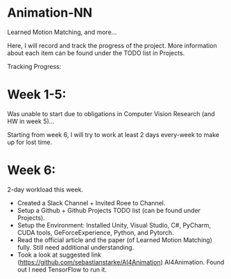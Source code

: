 # Animation-NN
Learned Motion Matching, and more...

Here, I will record and track the progress of the project.
More information about each item can be found under the TODO list in Projects.

Tracking Progress:

# Week 1-5: 
Was unable to start due to obligations in Computer Vision Research (and HW in week 5)...

Starting from week 6, I will try to work at least 2 days every-week to make up for lost time.
# Week 6: 
2-day workload this week. 
* Created a Slack Channel + Invited Roee to Channel.
* Setup a Github + Github Projects TODO list (can be found under Projects). 
* Setup the Environment: Installed Unity, Visual Studio, C#, PyCharm, CUDA tools, GeForceExperience, Python, and Pytorch.
* Read the official article and the paper (of Learned Motion Matching) fully. Still need additional understanding.
* Took a look at suggested link (https://github.com/sebastianstarke/AI4Animation) AI4Animation. Found out I need TensorFlow to run it.

